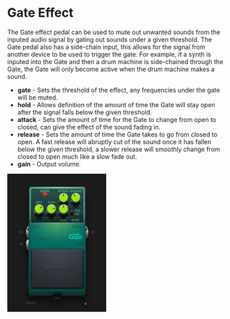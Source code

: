 # Gate Effect

The Gate effect pedal can be used to mute out unwanted sounds from the
inputed audio signal by gating out sounds under a given threshold. The
Gate pedal also has a side-chain input, this allows for the signal from
another device to be used to trigger the gate. For example, if a synth
is inputed into the Gate and then a drum machine is side-chained through
the Gate, the Gate will only become active when the drum machine makes a
sound.

  - **gate** - Sets the threshold of the effect, any frequencies under
    the gate will be muted.
  - **hold** - Allows definition of the amount of time the Gate will
    stay open after the signal falls below the given threshold.
  - **attack** - Sets the amount of time for the Gate to change from
    open to closed, can give the effect of the sound fading in.
  - **release** - Sets the amount of time the Gate takes to go from
    closed to open. A fast release will abruptly cut of the sound once
    it has fallen below the given threshold, a slower release will
    smoothly change from closed to open much like a slow fade out.
  - **gain** - Output volume.

![ /images/gate.png]( /images/gate.png
" /images/gate.png")
